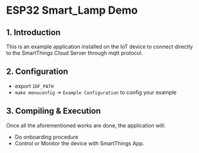 # ESP32 Smart_Lamp Demo

## 1. Introduction

This is an example application installed on the IoT device to connect directly to the SmartThings Cloud Server through mqtt protocol.

## 2. Configuration
* export `IDF_PATH`
* `make menuconfig` -> `Example Configuration` to config your example

## 3. Compiling & Execution

Once all the aforementioned works are done, the application will:

* Do onboarding procedure
* Control or Monitor the device with SmartThings App.

